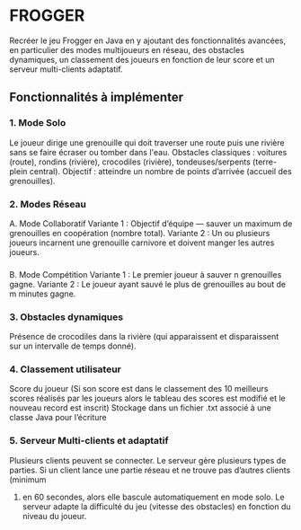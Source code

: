 # FROGGER

Recréer le jeu Frogger en Java en y ajoutant des fonctionnalités avancées, en
particulier des modes multijoueurs en réseau, des obstacles dynamiques, un
classement des joueurs en fonction de leur score et un serveur multi-clients
adaptatif.

## Fonctionnalités à implémenter
### 1. Mode Solo
Le joueur dirige une grenouille qui doit traverser une route puis une rivière
sans se faire écraser ou tomber dans l'eau.
Obstacles classiques : voitures (route), rondins (rivière), crocodiles (rivière),
tondeuses/serpents (terre-plein central).
Objectif : atteindre un nombre de points d’arrivée (accueil des grenouilles).
### 2. Modes Réseau
  A. Mode Collaboratif
    Variante 1 : Objectif d’équipe — sauver un maximum de grenouilles en
    coopération (nombre total).
    Variante 2 : Un ou plusieurs joueurs incarnent une grenouille carnivore et
    doivent manger les autres joueurs.
###
  B. Mode Compétition
    Variante 1 : Le premier joueur à sauver n grenouilles gagne.
    Variante 2 : Le joueur ayant sauvé le plus de grenouilles au bout de m minutes gagne.
### 3. Obstacles dynamiques
Présence de crocodiles dans la rivière (qui apparaissent et disparaissent sur
un intervalle de temps donné).
### 4. Classement utilisateur
Score du joueur (Si son score est dans le classement des 10 meilleurs scores
réalisés par les joueurs alors le tableau des scores est modifié et le nouveau
record est inscrit)
Stockage dans un fichier .txt associé à une classe Java pour l’écriture
### 5. Serveur Multi-clients et adaptatif
Plusieurs clients peuvent se connecter.
Le serveur gère plusieurs types de parties.
Si un client lance une partie réseau et ne trouve pas d’autres clients (minimum
1) en 60 secondes, alors elle bascule automatiquement en mode solo.
Le serveur adapte la difficulté du jeu (vitesse des obstacles) en fonction du
niveau du joueur.
